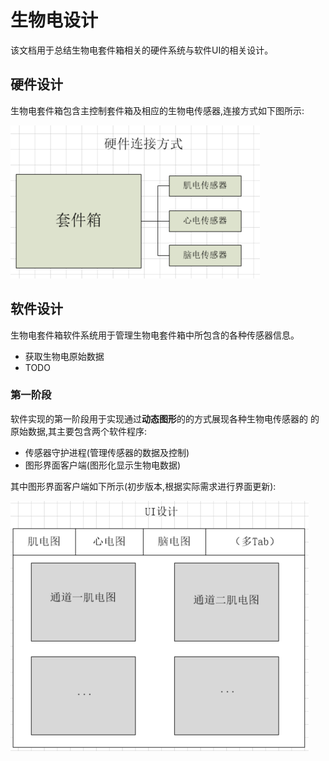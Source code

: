 # 生物电设计

该文档用于总结生物电套件箱相关的硬件系统与软件UI的相关设计。

## 硬件设计

生物电套件箱包含主控制套件箱及相应的生物电传感器,连接方式如下图所示:

![hardware](hardware.PNG)

## 软件设计

生物电套件箱软件系统用于管理生物电套件箱中所包含的各种传感器信息。

* 获取生物电原始数据
* TODO

### 第一阶段

软件实现的第一阶段用于实现通过**动态图形**的的方式展现各种生物电传感器的
的原始数据,其主要包含两个软件程序:

* 传感器守护进程(管理传感器的数据及控制)
* 图形界面客户端(图形化显示生物电数据)

其中图形界面客户端如下所示(初步版本,根据实际需求进行界面更新):

![rawdata](ui.PNG)
